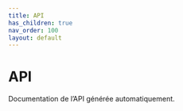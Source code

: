 ```yaml
---
title: API
has_children: true
nav_order: 100
layout: default
---
```

# API

Documentation de l’API générée automatiquement.
